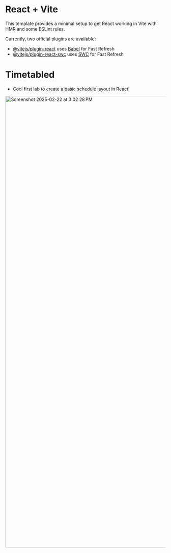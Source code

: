 # React + Vite

This template provides a minimal setup to get React working in Vite with HMR and some ESLint rules.

Currently, two official plugins are available:

- [@vitejs/plugin-react](https://github.com/vitejs/vite-plugin-react/blob/main/packages/plugin-react/README.md) uses [Babel](https://babeljs.io/) for Fast Refresh
- [@vitejs/plugin-react-swc](https://github.com/vitejs/vite-plugin-react-swc) uses [SWC](https://swc.rs/) for Fast Refresh
# Timetabled

- Cool first lab to create a basic schedule layout in React!
<img width="1416" alt="Screenshot 2025-02-22 at 3 02 28 PM" src="https://github.com/user-attachments/assets/d558322c-962b-4d49-b456-9656fe95bda9" />
